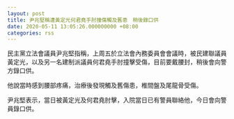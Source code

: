 ```yaml
---
layout: post
title: 尹兆堅稱遭黃定光何君堯手肘撞傷觸及舊患　稍後錄口供
date: 2020-05-11 13:05:26.000000000 +08:00
categories: rss
---
```


民主黨立法會議員尹兆堅指稱，上周五於立法會內務委員會會議時，被民建聯議員黃定光，以及另一名建制派議員何君堯手肘撞擊受傷，目前要戴腰封，稍後會向警方錄口供。

他說當時感到腰部疼痛，治療後發現觸及舊傷患，椎間盤及尾龍骨受傷。

尹兆堅表示，當日被黃定光及何君堯肘擊，入院當日已有警員聯絡他，今日會向警員錄口供。
